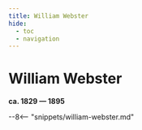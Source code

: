 ```yaml
---
title: William Webster
hide:
  - toc
  - navigation 
---
```


# William Webster

**ca. 1829 — 1895**

--8<-- "snippets/william-webster.md"
